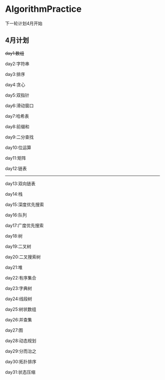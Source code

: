 # AlgorithmPractice

下一轮计划4月开始

## 4月计划

~~day1:数组~~

day2:字符串

day3:排序

day4:贪心

day5:双指针

day6:滑动窗口

day7:哈希表

day8:前缀和

day9:二分查找

day10:位运算

day11:矩阵

day12:链表

---

day13:双向链表

day14:栈

day15:深度优先搜索

day16:队列

day17:广度优先搜索

day18:树

day19:二叉树

day20:二叉搜索树

day21:堆

day22:有序集合

day23:字典树

day24:线段树

day25:树状数组

day26:并查集

day27:图

day28:动态规划

day29:分而治之

day30:拓扑排序

day31:状态压缩
